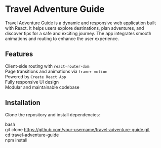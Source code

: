 # Travel Adventure Guide
Travel Adventure Guide is a dynamic and responsive web application built with React. It helps users explore destinations, plan adventures, and discover tips for a safe and exciting journey. The app integrates smooth animations and routing to enhance the user experience.

## Features
Client-side routing with `react-router-dom`<br>
Page transitions and animations via `framer-motion`<br>
Powered by `Create React App`<br>
Fully responsive UI design<br>
Modular and maintainable codebase<br>

## Installation

Clone the repository and install dependencies:

bash<br>
git clone https://github.com/your-username/travel-adventure-guide.git<br>
cd travel-adventure-guide<br>
npm install<br>

